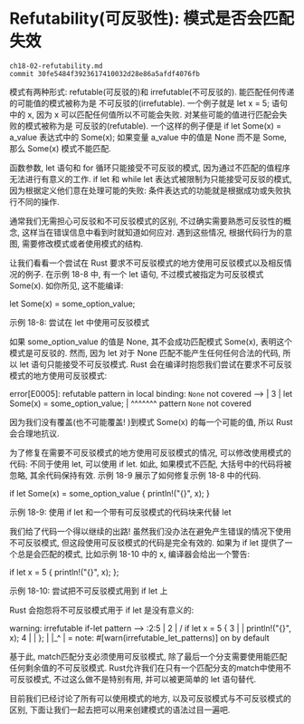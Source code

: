 # Refutability(可反驳性): 模式是否会匹配失效

    ch18-02-refutability.md
    commit 30fe5484f3923617410032d28e86a5afdf4076fb

模式有两种形式: refutable(可反驳的)和 irrefutable(不可反驳的). 能匹配任何传递的可能值的模式被称为是 不可反驳的(irrefutable). 一个例子就是 let x = 5; 语句中的 x, 因为 x 可以匹配任何值所以不可能会失败. 对某些可能的值进行匹配会失败的模式被称为是 可反驳的(refutable). 一个这样的例子便是 if let Some(x) = a_value 表达式中的 Some(x); 如果变量 a_value 中的值是 None 而不是 Some, 那么 Some(x) 模式不能匹配.

函数参数,  let 语句和 for 循环只能接受不可反驳的模式, 因为通过不匹配的值程序无法进行有意义的工作. if let 和 while let 表达式被限制为只能接受可反驳的模式, 因为根据定义他们意在处理可能的失败: 条件表达式的功能就是根据成功或失败执行不同的操作.

通常我们无需担心可反驳和不可反驳模式的区别, 不过确实需要熟悉可反驳性的概念, 这样当在错误信息中看到时就知道如何应对. 遇到这些情况, 根据代码行为的意图, 需要修改模式或者使用模式的结构.

让我们看看一个尝试在 Rust 要求不可反驳模式的地方使用可反驳模式以及相反情况的例子. 在示例 18-8 中, 有一个 let 语句, 不过模式被指定为可反驳模式 Some(x). 如你所见, 这不能编译:

let Some(x) = some_option_value;

示例 18-8: 尝试在 let 中使用可反驳模式

如果 some_option_value 的值是 None, 其不会成功匹配模式 Some(x), 表明这个模式是可反驳的. 然而, 因为 let 对于 None 匹配不能产生任何任何合法的代码, 所以 let 语句只能接受不可反驳模式. Rust 会在编译时抱怨我们尝试在要求不可反驳模式的地方使用可反驳模式:

error[E0005]: refutable pattern in local binding: `None` not covered
 -->
  |
3 | let Some(x) = some_option_value;
  |     ^^^^^^^ pattern `None` not covered

因为我们没有覆盖(也不可能覆盖! )到模式 Some(x) 的每一个可能的值, 所以 Rust 会合理地抗议.

为了修复在需要不可反驳模式的地方使用可反驳模式的情况, 可以修改使用模式的代码: 不同于使用 let, 可以使用 if let. 如此, 如果模式不匹配, 大括号中的代码将被忽略, 其余代码保持有效. 示例 18-9 展示了如何修复示例 18-8 中的代码.

if let Some(x) = some_option_value {
    println!("{}", x);
}

示例 18-9: 使用 if let 和一个带有可反驳模式的代码块来代替 let

我们给了代码一个得以继续的出路! 虽然我们没办法在避免产生错误的情况下使用不可反驳模式, 但这段使用可反驳模式的代码是完全有效的. 如果为 if let 提供了一个总是会匹配的模式, 比如示例 18-10 中的 x, 编译器会给出一个警告:

if let x = 5 {
    println!("{}", x);
};

示例 18-10: 尝试把不可反驳模式用到 if let 上

Rust 会抱怨将不可反驳模式用于 if let 是没有意义的:

warning: irrefutable if-let pattern
 --> <anon>:2:5
  |
2 | /     if let x = 5 {
3 | |     println!("{}", x);
4 | | };
  | |_^
  |
  = note: #[warn(irrefutable_let_patterns)] on by default

基于此, match匹配分支必须使用可反驳模式, 除了最后一个分支需要使用能匹配任何剩余值的不可反驳模式.
Rust允许我们在只有一个匹配分支的match中使用不可反驳模式, 不过这么做不是特别有用, 并可以被更简单的 let 语句替代.

目前我们已经讨论了所有可以使用模式的地方, 以及可反驳模式与不可反驳模式的区别, 下面让我们一起去把可以用来创建模式的语法过目一遍吧.
